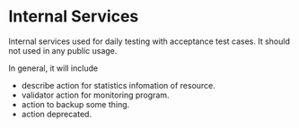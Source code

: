 # Internal Services

Internal services used for daily testing with acceptance test cases. It should not used in any public usage.

In general, it will include

- describe action for statistics infomation of resource.
- validator action for monitoring program.
- action to backup some thing.
- action deprecated.

